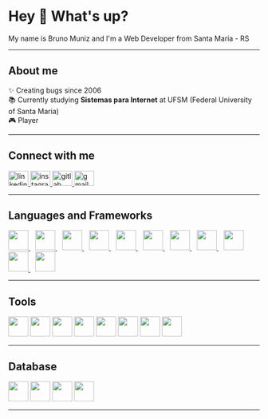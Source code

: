 <h1 align="left">Hey 👋 What's up?</h1>

<p align="left">My name is Bruno Muniz and I'm a Web Developer from Santa Maria - RS</p>

---

<h2 align="left">About me</h2>

<p align="left">
✨ Creating bugs since 2006 <br>
📚 Currently studying <b>Sistemas para Internet</b> at UFSM (Federal University of Santa Maria) <br>
🎮 Player
</p>

---

<h2 align="left">Connect with me</h2>

<div align="left">
  <a href="https://www.linkedin.com/in/bruno-muniz-4a381a367/" target="_blank">
    <img src="https://raw.githubusercontent.com/maurodesouza/profile-readme-generator/master/src/assets/icons/social/linkedin/default.svg" width="40" height="30" alt="linkedin logo"/>
  </a>
  <a href="https://www.instagram.com/omunizdev/" target="_blank">
    <img src="https://raw.githubusercontent.com/maurodesouza/profile-readme-generator/master/src/assets/icons/social/instagram/default.svg" width="40" height="30" alt="instagram logo"/>
  </a>
  <a href="https://gitlab.com/brunogmuniz" target="_blank">
    <img src="https://raw.githubusercontent.com/maurodesouza/profile-readme-generator/master/src/assets/icons/social/gitlab/default.svg" width="40" height="30" alt="gitlab logo"/>
  </a>
  <a href="https://omunizdev.netlify.app" target="_blank">
    <img src="https://raw.githubusercontent.com/maurodesouza/profile-readme-generator/master/src/assets/icons/social/gmail/default.svg" width="40" height="30" alt="gmail logo"/>
  </a>
</div>

---

<h2 align="left">Languages and Frameworks</h2>

<div align="left">
  <a href="https://developer.mozilla.org/docs/Web/JavaScript" target="_blank" style="margin-right:10px;">
    <img src="https://cdn.jsdelivr.net/gh/devicons/devicon/icons/javascript/javascript-original.svg" height="40"/>
  </a>
  <a href="https://www.typescriptlang.org/" target="_blank" style="margin-right:10px;">
    <img src="https://cdn.jsdelivr.net/gh/devicons/devicon/icons/typescript/typescript-plain.svg" height="40"/>
  </a>
  <a href="https://developer.mozilla.org/docs/Web/HTML" target="_blank" style="margin-right:10px;">
    <img src="https://cdn.jsdelivr.net/gh/devicons/devicon/icons/html5/html5-original.svg" height="40"/>
  </a>
  <a href="https://developer.mozilla.org/docs/Web/CSS" target="_blank" style="margin-right:10px;">
    <img src="https://cdn.jsdelivr.net/gh/devicons/devicon/icons/css3/css3-original.svg" height="40"/>
  </a>
  <a href="https://sass-lang.com/" target="_blank" style="margin-right:10px;">
    <img src="https://cdn.jsdelivr.net/gh/devicons/devicon/icons/sass/sass-original.svg" height="40"/>
  </a>
  <a href="https://spring.io/" target="_blank" style="margin-right:10px;">
    <img src="https://cdn.jsdelivr.net/gh/devicons/devicon/icons/spring/spring-original-wordmark.svg" height="40"/>
  </a>
  <a href="https://www.java.com/" target="_blank" style="margin-right:10px;">
    <img src="https://cdn.jsdelivr.net/gh/devicons/devicon/icons/java/java-original-wordmark.svg" height="40"/>
  </a>
  <a href="https://angular.dev/" target="_blank" style="margin-right:10px;">
    <img src="https://cdn.jsdelivr.net/gh/devicons/devicon/icons/angularjs/angularjs-plain.svg" height="40"/>
  </a>
  <a href="https://nodejs.org/" target="_blank" style="margin-right:10px;">
    <img src="https://cdn.jsdelivr.net/gh/devicons/devicon/icons/nodejs/nodejs-original.svg" height="40"/>
  </a>
  <a href="https://www.npmjs.com/" target="_blank" style="margin-right:10px;">
    <img src="https://cdn.jsdelivr.net/gh/devicons/devicon/icons/npm/npm-original-wordmark.svg" height="40"/>
  </a>
  <a href="https://en.cppreference.com/w/c" target="_blank" style="margin-right:10px;">
    <img src="https://cdn.jsdelivr.net/gh/devicons/devicon/icons/c/c-original.svg" height="40"/>
  </a>
</div>


---

<h2 align="left">Tools</h2>

<div align="left">
  <a href="https://www.figma.com/" target="_blank"><img src="https://cdn.jsdelivr.net/gh/devicons/devicon/icons/figma/figma-original.svg" height="40"/></a>
  <a href="https://www.jetbrains.com/idea/" target="_blank"><img src="https://cdn.jsdelivr.net/gh/devicons/devicon/icons/intellij/intellij-original.svg" height="40"/></a>
  <a href="https://www.canva.com/" target="_blank"><img src="https://cdn.jsdelivr.net/gh/devicons/devicon/icons/canva/canva-original.svg" height="40"/></a>
  <a href="https://code.visualstudio.com/" target="_blank"><img src="https://cdn.jsdelivr.net/gh/devicons/devicon/icons/vscode/vscode-original.svg" height="40"/></a>
  <a href="https://www.docker.com/" target="_blank"><img src="https://cdn.simpleicons.org/docker/2496ED" height="40"/></a>
  <a href="https://about.gitlab.com/" target="_blank"><img src="https://cdn.jsdelivr.net/gh/devicons/devicon/icons/gitlab/gitlab-original.svg" height="40"/></a>
  <a href="https://github.com/" target="_blank"><img src="https://skillicons.dev/icons?i=github" height="40"/></a>
  <a href="https://git-scm.com/" target="_blank"><img src="https://cdn.jsdelivr.net/gh/devicons/devicon/icons/git/git-original.svg" height="40"/></a>
</div>

---

<h2 align="left">Database</h2>

<div align="left">
  <a href="https://www.postgresql.org/" target="_blank"><img src="https://cdn.jsdelivr.net/gh/devicons/devicon/icons/postgresql/postgresql-original.svg" height="40"/></a>
  <a href="https://www.mysql.com/" target="_blank"><img src="https://cdn.jsdelivr.net/gh/devicons/devicon/icons/mysql/mysql-original.svg" height="40"/></a>
  <a href="https://www.mongodb.com/" target="_blank"><img src="https://cdn.jsdelivr.net/gh/devicons/devicon/icons/mongodb/mongodb-original.svg" height="40"/></a>
  <a href="https://hibernate.org/" target="_blank"><img src="https://cdn.simpleicons.org/hibernate/59666C" height="40"/></a>
</div>

---

